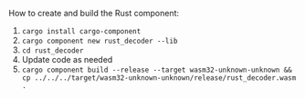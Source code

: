 How to create and build the Rust component:

1. `cargo install cargo-component`
2. `cargo component new rust_decoder --lib`
3. `cd rust_decoder`
4. Update code as needed
5. `cargo component build --release --target wasm32-unknown-unknown && cp ../../../target/wasm32-unknown-unknown/release/rust_decoder.wasm .`
